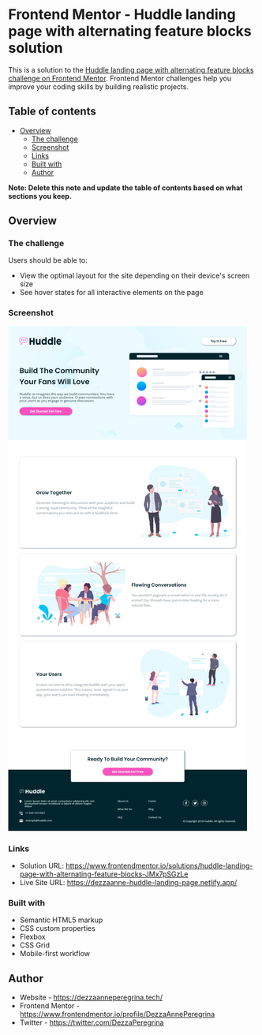 # Frontend Mentor - Huddle landing page with alternating feature blocks solution

This is a solution to the [Huddle landing page with alternating feature blocks challenge on Frontend Mentor](https://www.frontendmentor.io/challenges/huddle-landing-page-with-alternating-feature-blocks-5ca5f5981e82137ec91a5100). Frontend Mentor challenges help you improve your coding skills by building realistic projects.

## Table of contents

- [Overview](#overview)
  - [The challenge](#the-challenge)
  - [Screenshot](#screenshot)
  - [Links](#links)
  - [Built with](#built-with)
  - [Author](#author)

**Note: Delete this note and update the table of contents based on what sections you keep.**

## Overview

### The challenge

Users should be able to:

- View the optimal layout for the site depending on their device's screen size
- See hover states for all interactive elements on the page

### Screenshot

![](/images/screencapture-dezzaanne-huddle-landing-page-netlify-app-2023-08-08-00_35_27.png)

### Links

- Solution URL: https://www.frontendmentor.io/solutions/huddle-landing-page-with-alternating-feature-blocks-JMx7pSGzLe
- Live Site URL: https://dezzaanne-huddle-landing-page.netlify.app/

### Built with

- Semantic HTML5 markup
- CSS custom properties
- Flexbox
- CSS Grid
- Mobile-first workflow

## Author

- Website - https://dezzaanneperegrina.tech/
- Frontend Mentor - https://www.frontendmentor.io/profile/DezzaAnnePeregrina
- Twitter - https://twitter.com/DezzaPeregrina
